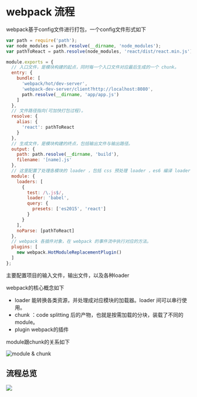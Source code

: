 # webpack 流程

webpack基于config文件进行打包，一个config文件形式如下

```js
var path = require('path');
var node_modules = path.resolve(__dirname, 'node_modules');
var pathToReact = path.resolve(node_modules, 'react/dist/react.min.js');

module.exports = {
  // 入口文件，是模块构建的起点，同时每一个入口文件对应最后生成的一个 chunk。
  entry: {
    bundle: [
      'webpack/hot/dev-server',
      'webpack-dev-server/client?http://localhost:8080',
      path.resolve(__dirname, 'app/app.js')
    ]
  },
  // 文件路径指向(可加快打包过程)。
  resolve: {
    alias: {
      'react': pathToReact
    }
  },
  // 生成文件，是模块构建的终点，包括输出文件与输出路径。
  output: {
    path: path.resolve(__dirname, 'build'),
    filename: '[name].js'
  },
  // 这里配置了处理各模块的 loader ，包括 css 预处理 loader ，es6 编译 loader，图片处理 loader。
  module: {
    loaders: [
      {
        test: /\.js$/,
        loader: 'babel',
        query: {
          presets: ['es2015', 'react']
        }
      }
    ],
    noParse: [pathToReact]
  },
  // webpack 各插件对象，在 webpack 的事件流中执行对应的方法。
  plugins: [
    new webpack.HotModuleReplacementPlugin()
  ]
};
```

主要配置项目的输入文件，输出文件，以及各种loader

webpack的核心概念如下

- loader 能转换各类资源，并处理成对应模块的加载器。loader 间可以串行使用。
- chunk ：code splitting 后的产物，也就是按需加载的分块，装载了不同的 module。
- plugin webpack的插件

module跟chunk的关系如下

![module & chunk](https://img.alicdn.com/tps/TB1B0DXNXXXXXXdXFXXXXXXXXXX-368-522.jpg)

## 流程总览

![](https://img.alicdn.com/tps/TB1GVGFNXXXXXaTapXXXXXXXXXX-4436-4244.jpg)